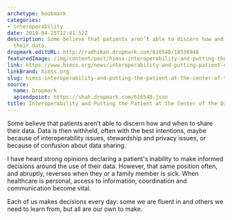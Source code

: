 ```yaml
---
archetype: bookmark
categories:
- interoperability
date: 2019-04-25T12:41:52Z
description: Some believe that patients aren’t able to discern how and when to share
  their data.
dropmark.editURL: http://radhikan.dropmark.com/616548/18536948
featuredImage: /img/content/post/himss-interoperability-and-putting-the-patient-at-the-center-of-the-discussion.jpg
link: https://www.himss.org/news/interoperability-and-putting-patient-center-discussion
linkBrand: himss.org
slug: himss-interoperability-and-putting-the-patient-at-the-center-of-the-discussion
source:
  name: Dropmark
  apiendpoint: https://shah.dropmark.com/616548.json
title: Interoperability and Putting the Patient at the Center of the Discussion
---
```

Some believe that patients aren’t able to discern how and when to share their data. Data is then withheld, often with the best intentions, maybe because of interoperability issues, stewardship and privacy issues, or because of confusion about data sharing.

I have heard strong opinions declaring a patient's inability to make informed decisions around the use of their data. However, that same position often, and abruptly, reverses when they or a family member is sick. When healthcare is personal, access to information, coordination and communication become vital.

Each of us makes decisions every day: some we are fluent in and others we need to learn from, but all are our own to make.

